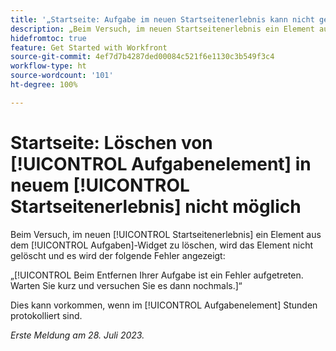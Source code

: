 ```yaml
---
title: '„Startseite: Aufgabe im neuen Startseitenerlebnis kann nicht gelöscht werden“'
description: „Beim Versuch, im neuen Startseitenerlebnis ein Element aus dem Aufgaben-Widget zu löschen, wird das Element nicht gelöscht und es wird ein Fehler angezeigt.“
hidefromtoc: true
feature: Get Started with Workfront
source-git-commit: 4ef7d7b4287ded00084c521f6e1130c3b549f3c4
workflow-type: ht
source-wordcount: '101'
ht-degree: 100%

---
```



# Startseite: Löschen von [!UICONTROL Aufgabenelement] in neuem [!UICONTROL Startseitenerlebnis] nicht möglich

<!--
>[!NOTE]
>
>This issue was resolved on August 10, 2023.
-->

Beim Versuch, im neuen [!UICONTROL Startseitenerlebnis] ein Element aus dem [!UICONTROL Aufgaben]-Widget zu löschen, wird das Element nicht gelöscht und es wird der folgende Fehler angezeigt:

„[!UICONTROL Beim Entfernen Ihrer Aufgabe ist ein Fehler aufgetreten. Warten Sie kurz und versuchen Sie es dann nochmals.]“

Dies kann vorkommen, wenn im [!UICONTROL Aufgabenelement] Stunden protokolliert sind.

_Erste Meldung am 28. Juli 2023._

